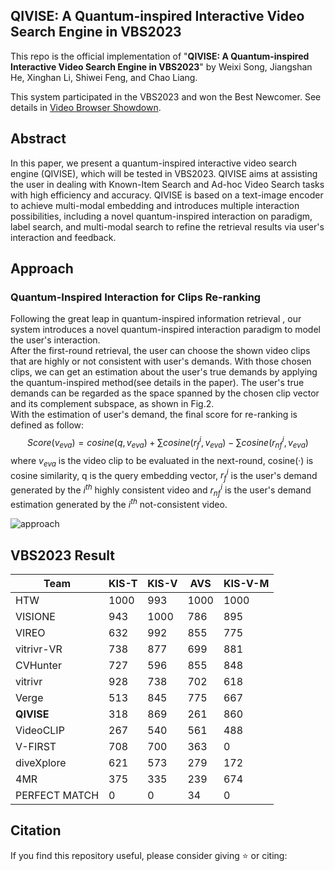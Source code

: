 ## QIVISE: A Quantum-inspired Interactive Video Search Engine in VBS2023

This repo is the official implementation of "**QIVISE: A Quantum-inspired Interactive Video Search Engine in VBS2023**" by Weixi Song, Jiangshan He, Xinghan Li, Shiwei Feng, and Chao Liang.

This system participated in the VBS2023 and won the Best Newcomer. See details in [Video Browser Showdown](https://videobrowsershowdown.org/hall-of-fame/).

## Abstract

In this paper, we present a quantum-inspired interactive video search engine (QIVISE), which will be tested in VBS2023. QIVISE aims at assisting the user in dealing with Known-Item Search and Ad-hoc Video Search tasks with high efficiency and accuracy. QIVISE is based on a text-image encoder to achieve multi-modal embedding and introduces multiple interaction possibilities, including a novel quantum-inspired interaction on paradigm, label search, and multi-modal search to refine the retrieval results via user's interaction and feedback.  

## Approach

### Quantum-Inspired Interaction for Clips Re-ranking

Following the great leap in quantum-inspired information retrieval , our system introduces a novel quantum-inspired interaction paradigm to model the
user's interaction.\
After the first-round retrieval, the user can choose the shown video clips that are highly or not consistent with user's demands. With those chosen clips, we can get
an estimation about the user's true demands by applying the quantum-inspired method(see details in the paper). The user's true demands can be regarded as the space spanned by the chosen clip vector and its complement subspace, as shown in Fig.2.\
With the estimation of user's demand, the final score for re-ranking is defined as follow:
$$Score(v_{eva})=cosine(q,v_{eva})+\sum{cosine(r^{i}_{f},v_{eva})}-\sum{cosine(r^{i}_{nf},v_{eva})}$$
where $v_{eva}$ is the video clip to be evaluated in the next-round, cosine(·) is cosine similarity, q is the query embedding vector, $r^{i}_{f}$ is the user's demand generated by the $i^{th}$ highly consistent video and $r^{i}_{nf}$ is the user's demand estimation generated by the $i^{th}$ not-consistent video.

![approach](https://github.com/song-wx/VBS-QIVISE/raw/main/assets/diagram.png#pic_center)


## VBS2023 Result

| Team          | KIS-T | KIS-V | AVS  | KIS-V-M |
| ------------- | ----- | ----- | ---- | ------- |
| HTW           | 1000  | 993   | 1000 | 1000    |
| VISIONE       | 943   | 1000  | 786  | 895     |
| VIREO         | 632   | 992   | 855  | 775     |
| vitrivr-VR    | 738   | 877   | 699  | 881     |
| CVHunter      | 727   | 596   | 855  | 848     |
| vitrivr       | 928   | 738   | 702  | 618     |
| Verge         | 513   | 845   | 775  | 667     |
| **QIVISE**    | 318   | 869   | 261  | 860     |
| VideoCLIP     | 267   | 540   | 561  | 488     |
| V-FIRST       | 708   | 700   | 363  | 0       |
| diveXplore    | 621   | 573   | 279  | 172     |
| 4MR           | 375   | 335   | 239  | 674     |
| PERFECT MATCH | 0     | 0     | 34   | 0       |

## Citation

If you find this repository useful, please consider giving ⭐ or citing: